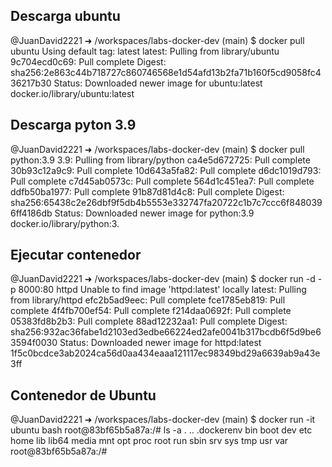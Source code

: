 ## Descarga ubuntu

@JuanDavid2221 ➜ /workspaces/labs-docker-dev (main) $ docker pull ubuntu
Using default tag: latest
latest: Pulling from library/ubuntu
9c704ecd0c69: Pull complete 
Digest: sha256:2e863c44b718727c860746568e1d54afd13b2fa71b160f5cd9058fc436217b30
Status: Downloaded newer image for ubuntu:latest
docker.io/library/ubuntu:latest

## Descarga pyton 3.9

@JuanDavid2221 ➜ /workspaces/labs-docker-dev (main) $ docker pull python:3.9
3.9: Pulling from library/python
ca4e5d672725: Pull complete 
30b93c12a9c9: Pull complete 
10d643a5fa82: Pull complete 
d6dc1019d793: Pull complete 
c7d45ab0573c: Pull complete 
564d1c451ea7: Pull complete 
ddfb50ba1977: Pull complete 
91b87d81d4c8: Pull complete 
Digest: sha256:65438c2e26dbf9f5db4b5553e332747fa20722c1b7c7ccc6f8480396ff4186db
Status: Downloaded newer image for python:3.9
docker.io/library/python:3.

## Ejecutar contenedor

@JuanDavid2221 ➜ /workspaces/labs-docker-dev (main) $ docker run -d -p 8000:80 httpd
Unable to find image 'httpd:latest' locally
latest: Pulling from library/httpd
efc2b5ad9eec: Pull complete 
fce1785eb819: Pull complete 
4f4fb700ef54: Pull complete 
f214daa0692f: Pull complete 
05383fd8b2b3: Pull complete 
88ad12232aa1: Pull complete 
Digest: sha256:932ac36fabe1d2103ed3edbe66224ed2afe0041b317bcdb6f5d9be63594f0030
Status: Downloaded newer image for httpd:latest
1f5c0bcdce3ab2024ca56d0aa434eaaa121117ec98349bd29a6639ab9a43e3ff
 
 ## Contenedor de Ubuntu 

 @JuanDavid2221 ➜ /workspaces/labs-docker-dev (main) $ docker run -it ubuntu bash
root@83bf65b5a87a:/# ls -a
.  ..  .dockerenv  bin  boot  dev  etc  home  lib  lib64  media  mnt  opt  proc  root  run  sbin  srv  sys  tmp  usr  var
root@83bf65b5a87a:/# 